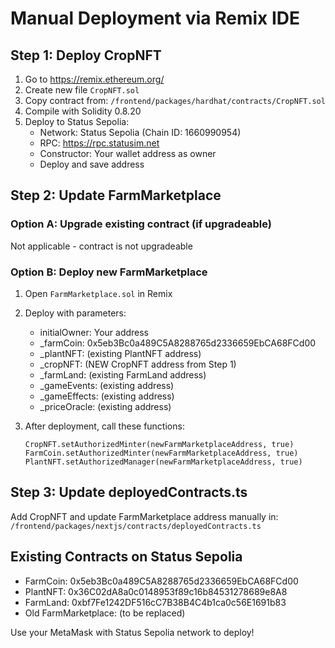 # Manual Deployment via Remix IDE

## Step 1: Deploy CropNFT

1. Go to https://remix.ethereum.org/
2. Create new file `CropNFT.sol`
3. Copy contract from: `/frontend/packages/hardhat/contracts/CropNFT.sol`
4. Compile with Solidity 0.8.20
5. Deploy to Status Sepolia:
   - Network: Status Sepolia (Chain ID: 1660990954)
   - RPC: https://rpc.statusim.net
   - Constructor: Your wallet address as owner
   - Deploy and save address

## Step 2: Update FarmMarketplace

### Option A: Upgrade existing contract (if upgradeable)

Not applicable - contract is not upgradeable

### Option B: Deploy new FarmMarketplace

1. Open `FarmMarketplace.sol` in Remix
2. Deploy with parameters:

   - initialOwner: Your address
   - \_farmCoin: 0x5eb3Bc0a489C5A8288765d2336659EbCA68FCd00
   - \_plantNFT: (existing PlantNFT address)
   - \_cropNFT: (NEW CropNFT address from Step 1)
   - \_farmLand: (existing FarmLand address)
   - \_gameEvents: (existing address)
   - \_gameEffects: (existing address)
   - \_priceOracle: (existing address)

3. After deployment, call these functions:
   ```
   CropNFT.setAuthorizedMinter(newFarmMarketplaceAddress, true)
   FarmCoin.setAuthorizedMinter(newFarmMarketplaceAddress, true)
   PlantNFT.setAuthorizedManager(newFarmMarketplaceAddress, true)
   ```

## Step 3: Update deployedContracts.ts

Add CropNFT and update FarmMarketplace address manually in:
`/frontend/packages/nextjs/contracts/deployedContracts.ts`

## Existing Contracts on Status Sepolia

- FarmCoin: 0x5eb3Bc0a489C5A8288765d2336659EbCA68FCd00
- PlantNFT: 0x36C02dA8a0c0148953f89c16b84531278689e8A8
- FarmLand: 0xbf7Fe1242DF516cC7B38B4C4b1ca0c56E1691b83
- Old FarmMarketplace: (to be replaced)

Use your MetaMask with Status Sepolia network to deploy!
